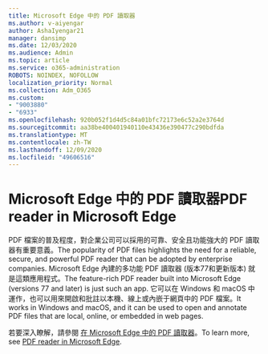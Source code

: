 ```yaml
---
title: Microsoft Edge 中的 PDF 讀取器
ms.author: v-aiyengar
author: AshaIyengar21
manager: dansimp
ms.date: 12/03/2020
ms.audience: Admin
ms.topic: article
ms.service: o365-administration
ROBOTS: NOINDEX, NOFOLLOW
localization_priority: Normal
ms.collection: Adm_O365
ms.custom:
- "9003880"
- "6933"
ms.openlocfilehash: 920b052f1d4d5c84a01bfc72173e6c52a2e3764d
ms.sourcegitcommit: aa38be400401940110e43436e390477c290bdfda
ms.translationtype: MT
ms.contentlocale: zh-TW
ms.lasthandoff: 12/09/2020
ms.locfileid: "49606516"
---
```

# <a name="pdf-reader-in-microsoft-edge"></a><span data-ttu-id="0c6e0-102">Microsoft Edge 中的 PDF 讀取器</span><span class="sxs-lookup"><span data-stu-id="0c6e0-102">PDF reader in Microsoft Edge</span></span>

<span data-ttu-id="0c6e0-103">PDF 檔案的普及程度，對企業公司可以採用的可靠、安全且功能強大的 PDF 讀取器有重要意義。</span><span class="sxs-lookup"><span data-stu-id="0c6e0-103">The popularity of PDF files highlights the need for a reliable, secure, and powerful PDF reader that can be adopted by enterprise companies.</span></span> <span data-ttu-id="0c6e0-104">Microsoft Edge 內建的多功能 PDF 讀取器 (版本77和更新版本) 就是這類應用程式。</span><span class="sxs-lookup"><span data-stu-id="0c6e0-104">The feature-rich PDF reader built into Microsoft Edge (versions 77 and later) is just such an app.</span></span> <span data-ttu-id="0c6e0-105">它可以在 Windows 和 macOS 中運作，也可以用來開啟和批註以本機、線上或內嵌于網頁中的 PDF 檔案。</span><span class="sxs-lookup"><span data-stu-id="0c6e0-105">It works in Windows and macOS, and it can be used to open and annotate PDF files that are local, online, or embedded in web pages.</span></span>

<span data-ttu-id="0c6e0-106">若要深入瞭解，請參閱 [在 Microsoft Edge 中的 PDF 讀取器](https://go.microsoft.com/fwlink/?linkid=2140005)。</span><span class="sxs-lookup"><span data-stu-id="0c6e0-106">To learn more, see [PDF reader in Microsoft Edge](https://go.microsoft.com/fwlink/?linkid=2140005).</span></span>
